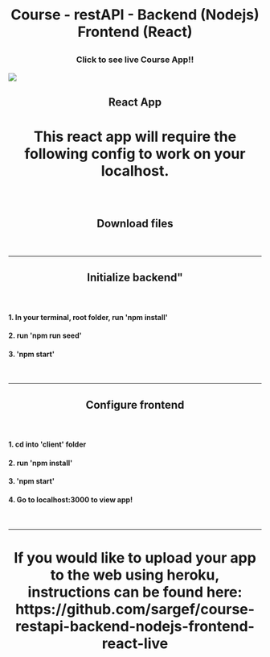 <h1><b><p align="center">Course - restAPI - Backend (Nodejs) Frontend (React)</p></b></h1>


<h3><b><p align="center">Click to see live Course App!!</p></b></h3>
<a href="https://course-restapi-38.herokuapp.com/" target="_blank"><img src="https://github.com/sargef/course-restapi-backend-nodejs-frontend-react-live/blob/master/assets/course.png"></a>

<h2><b><p align="center">React App</p></b></h2>

<h1><p align="center">This react app will require the following config to work on your localhost.</p></h1>
<br />

<h2><b><p align="center">Download files</p></b></h2>
</br>


----------------------------------------------------------------------------------------------------------------------------------------
<h2><b><p align="center">Initialize backend"</p></b></h2>
</br>
  
<h4><b>1. In your terminal, root folder, run 'npm install'</b></h4>
<h4><b>2. run 'npm run seed'</b></h4>
<h4><b>3. 'npm start'</b></h4>
</br>

----------------------------------------------------------------------------------------------------------------------------------------
<h2><b><p align="center">Configure frontend</p></b></h2>
</br>

<h4><b>1. cd into 'client' folder</b></h4>
<h4><b>2. run 'npm install'</b></h4>
<h4><b>3. 'npm start'</b></h4>
<h4><b>4. Go to localhost:3000 to view app!</b></h4>
</br>

----------------------------------------------------------------------------------------------------------------------------------------
<h1><p align="center">If you would like to upload your app to the web using heroku, instructions can be found here: https://github.com/sargef/course-restapi-backend-nodejs-frontend-react-live</p></h1>
<br />

